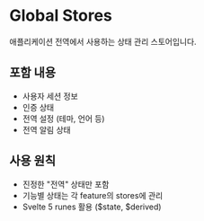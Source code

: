 # Global Stores

애플리케이션 전역에서 사용하는 상태 관리 스토어입니다.

## 포함 내용

- 사용자 세션 정보
- 인증 상태
- 전역 설정 (테마, 언어 등)
- 전역 알림 상태

## 사용 원칙

- 진정한 "전역" 상태만 포함
- 기능별 상태는 각 feature의 stores에 관리
- Svelte 5 runes 활용 ($state, $derived)